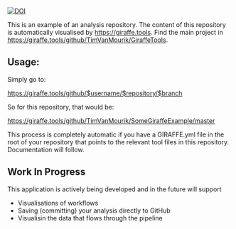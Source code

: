 [![DOI](https://zenodo.org/badge/193882061.svg)](https://zenodo.org/badge/latestdoi/193882061)


This is an example of an analysis repository. The content of this repository is automatically visualised by https://giraffe.tools. Find the main project in https://giraffe.tools/github/TimVanMourik/GiraffeTools.

## Usage:
Simply go to:

https://giraffe.tools/github/$username/$repository/$branch

So for this repository, that would be:

https://giraffe.tools/github/TimVanMourik/SomeGiraffeExample/master

This process is completely automatic if you have a GIRAFFE.yml file in the root of your repository that points to the relevant tool files in this repository. Documentation will follow. 

## Work In Progress
This application is actively being developed and in the future will support
* Visualisations of workflows
* Saving (committing) your analysis directly to GitHub
* Visualisin the data that flows through the pipeline
